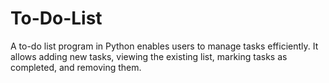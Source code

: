 # To-Do-List
A to-do list program in Python enables users to manage tasks efficiently. It allows adding new tasks, viewing the existing list, marking tasks as completed, and removing them.
